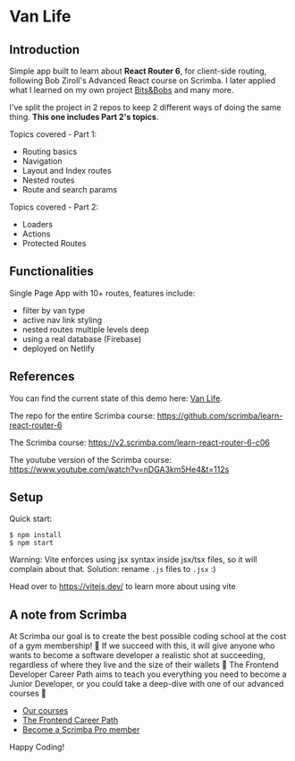 # Van Life

## Introduction

Simple app built to learn about **React Router 6**, for client-side routing,
following Bob Ziroll's Advanced React course on Scrimba. I later applied what I
learned on my own project [Bits&Bobs](https://bits-and-bobs.netlify.app) and
many more.

I've split the project in 2 repos to keep 2 different ways of doing the same
thing. **This one includes Part 2's topics**.

Topics covered - Part 1:

- Routing basics
- Navigation
- Layout and Index routes
- Nested routes
- Route and search params

Topics covered - Part 2:

- Loaders
- Actions
- Protected Routes

## Functionalities

Single Page App with 10+ routes, features include:

- filter by van type
- active nav link styling
- nested routes multiple levels deep
- using a real database (Firebase)
- deployed on Netlify

## References

You can find the current state of this demo here:
[Van Life](https://heroic-blancmange-263065.netlify.app/).

The repo for the entire Scrimba course:
https://github.com/scrimba/learn-react-router-6

The Scrimba course: https://v2.scrimba.com/learn-react-router-6-c06

The youtube version of the Scrimba course:
https://www.youtube.com/watch?v=nDGA3km5He4&t=112s

## Setup

Quick start:

```
$ npm install
$ npm start
```

Warning: Vite enforces using jsx syntax inside jsx/tsx files, so it will
complain about that. Solution: rename `.js` files to `.jsx` :)

Head over to https://vitejs.dev/ to learn more about using vite

## A note from Scrimba

At Scrimba our goal is to create the best possible coding school at the cost of
a gym membership! 💜 If we succeed with this, it will give anyone who wants to
become a software developer a realistic shot at succeeding, regardless of where
they live and the size of their wallets 🎉 The Frontend Developer Career Path
aims to teach you everything you need to become a Junior Developer, or you could
take a deep-dive with one of our advanced courses 🚀

- [Our courses](https://scrimba.com/allcourses)
- [The Frontend Career Path](https://scrimba.com/learn/frontend)
- [Become a Scrimba Pro member](https://scrimba.com/pricing)

Happy Coding!
